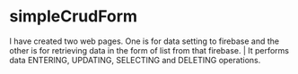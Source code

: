 # simpleCrudForm
I have created two web pages. One is for data setting to firebase and the other is for retrieving data in the form of list from that firebase. | It performs data ENTERING, UPDATING, SELECTING and DELETING operations.
